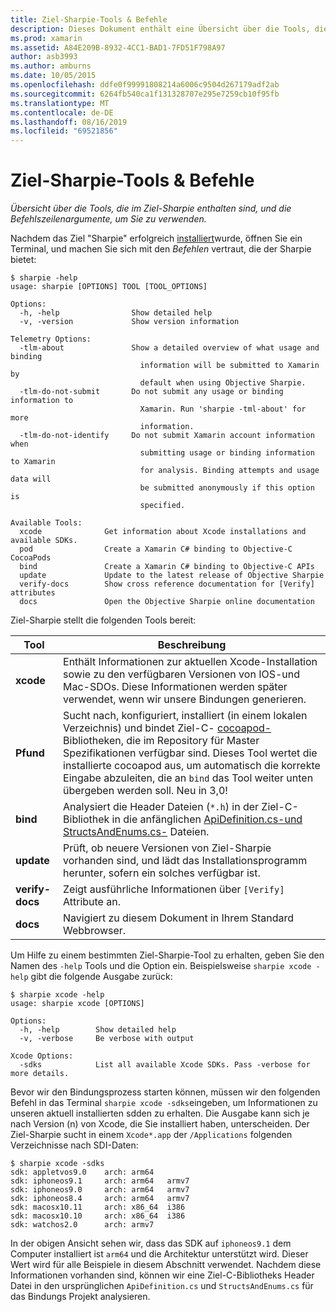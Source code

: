 ```yaml
---
title: Ziel-Sharpie-Tools & Befehle
description: Dieses Dokument enthält eine Übersicht über die Tools, die im Ziel-Sharpie enthalten sind, und die Befehlszeilenargumente, die mit Ihnen verwendet werden.
ms.prod: xamarin
ms.assetid: A84E209B-8932-4CC1-BAD1-7FD51F798A97
author: asb3993
ms.author: amburns
ms.date: 10/05/2015
ms.openlocfilehash: ddfe0f99991808214a6006c9504d267179adf2ab
ms.sourcegitcommit: 6264fb540ca1f131328707e295e7259cb10f95fb
ms.translationtype: MT
ms.contentlocale: de-DE
ms.lasthandoff: 08/16/2019
ms.locfileid: "69521856"
---
```

# <a name="objective-sharpie-tools--commands"></a>Ziel-Sharpie-Tools & Befehle

_Übersicht über die Tools, die im Ziel-Sharpie enthalten sind, und die Befehlszeilenargumente, um Sie zu verwenden._

Nachdem das Ziel "Sharpie" erfolgreich [installiert](~/cross-platform/macios/binding/objective-sharpie/get-started.md)wurde, öffnen Sie ein Terminal, und machen Sie sich mit den *Befehlen* vertraut, die der Sharpie bietet:

```
$ sharpie -help
usage: sharpie [OPTIONS] TOOL [TOOL_OPTIONS]

Options:
  -h, -help                Show detailed help
  -v, -version             Show version information

Telemetry Options:
  -tlm-about               Show a detailed overview of what usage and binding
                             information will be submitted to Xamarin by
                             default when using Objective Sharpie.
  -tlm-do-not-submit       Do not submit any usage or binding information to
                             Xamarin. Run 'sharpie -tml-about' for more
                             information.
  -tlm-do-not-identify     Do not submit Xamarin account information when
                             submitting usage or binding information to Xamarin
                             for analysis. Binding attempts and usage data will
                             be submitted anonymously if this option is
                             specified.

Available Tools:
  xcode              Get information about Xcode installations and available SDKs.
  pod                Create a Xamarin C# binding to Objective-C CocoaPods
  bind               Create a Xamarin C# binding to Objective-C APIs
  update             Update to the latest release of Objective Sharpie
  verify-docs        Show cross reference documentation for [Verify] attributes
  docs               Open the Objective Sharpie online documentation
```

Ziel-Sharpie stellt die folgenden Tools bereit:

|Tool|Beschreibung|
|--- |--- |
|**xcode**|Enthält Informationen zur aktuellen Xcode-Installation sowie zu den verfügbaren Versionen von IOS-und Mac-SDOs. Diese Informationen werden später verwendet, wenn wir unsere Bindungen generieren.|
|**Pfund**|Sucht nach, konfiguriert, installiert (in einem lokalen Verzeichnis) und bindet Ziel-C- [cocoapod-](https://cocoapods.org/) Bibliotheken, die im Repository für Master Spezifikationen verfügbar sind. Dieses Tool wertet die installierte cocoapod aus, um automatisch die korrekte Eingabe abzuleiten, die an `bind` das Tool weiter unten übergeben werden soll. Neu in 3,0!|
|**bind**|Analysiert die Header Dateien (`*.h`) in der Ziel-C-Bibliothek in die anfänglichen [ApiDefinition.cs-und StructsAndEnums.cs-](~/cross-platform/macios/binding/objective-sharpie/platform/apidefinitions-structsandenums.md) Dateien.|
|**update**|Prüft, ob neuere Versionen von Ziel-Sharpie vorhanden sind, und lädt das Installationsprogramm herunter, sofern ein solches verfügbar ist.|
|**verify-docs**|Zeigt ausführliche Informationen über `[Verify]` Attribute an.|
|**docs**|Navigiert zu diesem Dokument in Ihrem Standard Webbrowser.|

Um Hilfe zu einem bestimmten Ziel-Sharpie-Tool zu erhalten, geben Sie den Namen des `-help` Tools und die Option ein. Beispielsweise `sharpie xcode -help` gibt die folgende Ausgabe zurück:

```
$ sharpie xcode -help
usage: sharpie xcode [OPTIONS]

Options:
  -h, -help        Show detailed help
  -v, -verbose     Be verbose with output

Xcode Options:
  -sdks            List all available Xcode SDKs. Pass -verbose for more details.
```

Bevor wir den Bindungsprozess starten können, müssen wir den folgenden Befehl in das Terminal `sharpie xcode -sdks`eingeben, um Informationen zu unseren aktuell installierten sdden zu erhalten. Die Ausgabe kann sich je nach Version (n) von Xcode, die Sie installiert haben, unterscheiden. Der Ziel-Sharpie sucht in einem `Xcode*.app` der `/Applications` folgenden Verzeichnisse nach SDI-Daten:

```
$ sharpie xcode -sdks
sdk: appletvos9.0    arch: arm64
sdk: iphoneos9.1     arch: arm64   armv7
sdk: iphoneos9.0     arch: arm64   armv7
sdk: iphoneos8.4     arch: arm64   armv7
sdk: macosx10.11     arch: x86_64  i386
sdk: macosx10.10     arch: x86_64  i386
sdk: watchos2.0      arch: armv7
```

In der obigen Ansicht sehen wir, dass das SDK auf `iphoneos9.1` dem Computer installiert ist `arm64` und die Architektur unterstützt wird. Dieser Wert wird für alle Beispiele in diesem Abschnitt verwendet. Nachdem diese Informationen vorhanden sind, können wir eine Ziel-C-Bibliotheks Header Datei in den ursprünglichen `ApiDefinition.cs` und `StructsAndEnums.cs` für das Bindungs Projekt analysieren.
